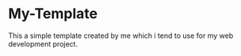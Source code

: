 # My-Template

This a simple template created by me which i tend to use for my web development project.
